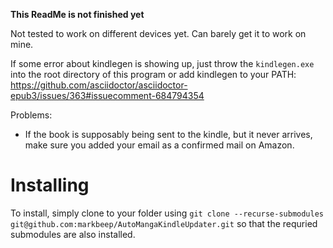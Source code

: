 **This ReadMe is not finished yet**

Not tested to work on different devices yet. Can barely get it to work on mine.

If some error about kindlegen is showing up, just throw the `kindlegen.exe` into the root directory of this program or add kindlegen to your PATH: https://github.com/asciidoctor/asciidoctor-epub3/issues/363#issuecomment-684794354

Problems:
- If the book is supposably being sent to the kindle, but it never arrives, make sure you added your email as a confirmed mail on Amazon.

# Installing
To install, simply clone to your folder using `git clone --recurse-submodules git@github.com:markbeep/AutoMangaKindleUpdater.git` so that the requried submodules are also installed.
